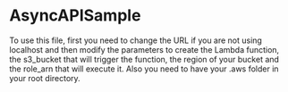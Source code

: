 # AsyncAPISample

To use this file, first you need to change the URL if you are not using localhost and then modify the parameters to create the Lambda function, the s3_bucket that will trigger the function, the region of your bucket and the role_arn that will execute it.
Also you need to have your .aws folder in your root directory.
